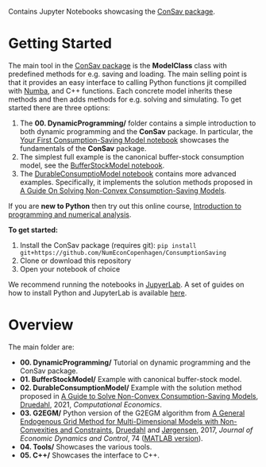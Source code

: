 Contains Jupyter Notebooks showcasing the [ConSav package](https://github.com/NumEconCopenhagen/ConsumptionSaving).

# Getting Started

The main tool in the [ConSav package](https://github.com/NumEconCopenhagen/ConsumptionSaving) is the **ModelClass** class with predefined methods for e.g. saving and loading. The main selling point is that it provides an easy interface to calling Python functions jit compilled with [Numba](http://numba.pydata.org/), and C++ functions. Each concrete model inherits these methods and then adds methods for e.g. solving and simulating. To get started there are three options:

1. The **00. DynamicProgramming/** folder contains a simple introduction to both dynamic programming and the **ConSav** package. In particular, the [Your First Consumption-Saving Model notebook](https://github.com/NumEconCopenhagen/ConsumptionSavingNotebooks/blob/master/00.%20DynamicProgramming/02.%20Your%20First%20Consumption-Saving%20Model.ipynb) showcases the fundamentals of the **ConSav** package.
2. The simplest full example is the canonical buffer-stock consumption model, see the [BufferStockModel notebook](https://github.com/NumEconCopenhagen/ConsumptionSavingNotebooks/blob/master/01.%20BufferStockModel/01.%20BufferStockModel.ipynb).
3. The [DurableConsumptioModel notebook](https://github.com/NumEconCopenhagen/ConsumptionSavingNotebooks/blob/master/02.%20DurableConsumptionModel/01.%20Example.ipynb) contains more advanced examples. Specifically, it implements the solution methods proposed in [A Guide On Solving Non-Convex Consumption-Saving Models](https://doi.org/10.1007/s10614-020-10045-x).

If you are **new to Python** then try out this online course, [Introduction to programming and numerical analysis](https://numeconcopenhagen.netlify.com/).

**To get started:**

1. Install the ConSav package (requires git): ``pip install git+https://github.com/NumEconCopenhagen/ConsumptionSaving``
2. Clone or download this repository
3. Open your notebook of choice

We recommend running the notebooks in [JupyerLab](https://jupyterlab.readthedocs.io/en/stable/). A set of guides on how to install Python and JupyterLab is available [here](https://numeconcopenhagen.netlify.com/guides/).

# Overview
The main folder are:

* **00. DynamicProgramming/** Tutorial on dynamic programming and the ConSav package.
* **01. BufferStockModel/** Example with canonical buffer-stock model.
* **02. DurableConsumptionModel/** Example with the solution method proposed in [A Guide to Solve Non-Convex Consumption-Saving Models](https://doi.org/10.1007/s10614-020-10045-x), [Druedahl](http://web.econ.ku.dk/druedahl), 2021, *Computational Economics*.
* **03. G2EGM/** Python version of the G2EGM algorithm from [A General Endogenous Grid Method for Multi-Dimensional Models with Non-Convexities and Constraints](https://doi.org/10.1016/j.jedc.2016.11.005), [Druedahl](http://web.econ.ku.dk/druedahl) and [Jørgensen](http://www.tjeconomics.com/), 2017, *Journal of Economic Dynamics and Control*, 74 ([MATLAB version](https://github.com/JeppeDruedahl/G2EGM)).
* **04. Tools/** Showcases the various tools.
* **05. C++/** Showcases the interface to C++.